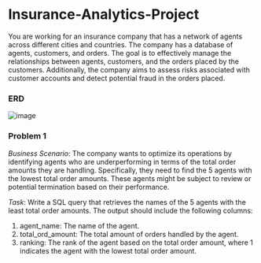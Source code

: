 # Insurance-Analytics-Project
You are working for an insurance company that has a network of agents across different cities and countries. The company has a database of agents, customers, and orders. The goal is to effectively manage the relationships between agents, customers, and the orders placed by the customers. Additionally, the company aims to assess risks associated with customer accounts and detect potential fraud in the orders placed.

### ERD
![image](https://github.com/user-attachments/assets/d6808a37-a924-46b6-865a-1516f283a07a)

### Problem 1
*Business Scenario*: The company wants to optimize its operations by identifying
agents who are underperforming in terms of the total order amounts they are
handling. Specifically, they need to find the 5 agents with the lowest total order
amounts. These agents might be subject to review or potential termination based
on their performance.

*Task*: Write a SQL query that retrieves the names of the 5 agents with the least
total order amounts. The output should include the following columns:
1. agent_name: The name of the agent.
2. total_ord_amount: The total amount of orders handled by the agent.
3. ranking: The rank of the agent based on the total order amount, where 1 indicates the agent with the lowest total order amount.

